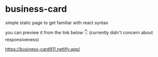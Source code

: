 # business-card
simple static page to get familiar with react syntax

you can preview it from the link below 👇 (currently didn't concern about responsiveness)

https://business-card911.netlify.app/
